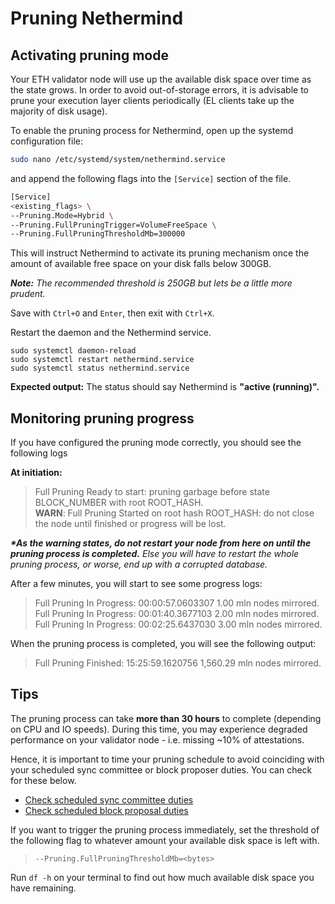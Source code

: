# Pruning Nethermind

## Activating pruning mode

Your ETH validator node will use up the available disk space over time as the state grows. In order to avoid out-of-storage errors, it is advisable to prune your execution layer clients periodically (EL clients take up the majority of disk usage).

To enable the pruning process for Nethermind, open up the systemd configuration file:

```bash
sudo nano /etc/systemd/system/nethermind.service
```

&#x20;and append the following flags into the `[Service]` section of the file.

```bash
[Service]
<existing_flags> \
--Pruning.Mode=Hybrid \
--Pruning.FullPruningTrigger=VolumeFreeSpace \
--Pruning.FullPruningThresholdMb=300000
```

This will instruct Nethermind to activate its pruning mechanism once the amount of available free space on your disk falls below 300GB.

_**Note:** The recommended threshold is 250GB but lets be a little more prudent._

Save with `Ctrl+O` and `Enter`, then exit with `Ctrl+X`.

Restart the daemon and the Nethermind service.&#x20;

```
sudo systemctl daemon-reload
sudo systemctl restart nethermind.service
sudo systemctl status nethermind.service
```

**Expected output:** The status should say Nethermind is **"active (running)".**

## Monitoring pruning progress

If you have configured the pruning mode correctly, you should see the following logs&#x20;

**At initiation:**

> Full Pruning Ready to start: pruning garbage before state BLOCK\_NUMBER with root ROOT\_HASH.\
> **WARN**: Full Pruning Started on root hash ROOT\_HASH: do not close the node until finished or progress will be lost.

_**\*As the warning states, do not restart your node from here on until the pruning process is completed.** Else you will have to restart the whole pruning process, or worse, end up with a corrupted database._&#x20;

After a few minutes, you will start to see some progress logs:

> Full Pruning In Progress: 00:00:57.0603307 1.00 mln nodes mirrored.\
> Full Pruning In Progress: 00:01:40.3677103 2.00 mln nodes mirrored.\
> Full Pruning In Progress: 00:02:25.6437030 3.00 mln nodes mirrored.

When the pruning process is completed, you will see the following output:

> Full Pruning Finished: 15:25:59.1620756 1,560.29 mln nodes mirrored.

## Tips

The pruning process can take **more than 30 hours** to complete (depending on CPU and IO speeds). During this time, you may experience degraded performance on your validator node - i.e. missing \~10% of attestations.&#x20;

Hence, it is important to time your pruning schedule to avoid coinciding with your scheduled sync committee or block proposer duties. You can check for these below.

* [Check scheduled sync committee duties](https://www.coincashew.com/coins/overview-eth/guide-or-how-to-setup-a-validator-on-eth2-mainnet/part-ii-maintenance/checking-my-eth-validators-sync-committee-duties)
* [Check scheduled block proposal duties](https://wenmerge.com/block-proposer-schedule/)

If you want to trigger the pruning process immediately, set the threshold of the following flag to whatever amount your available disk space is left with.

> `--Pruning.FullPruningThresholdMb=<bytes>`

Run `df -h` on your terminal to find out how much available disk space you have remaining.&#x20;
